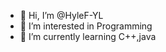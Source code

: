 - 👋 Hi, I’m @HyleF-YL
- 👀 I’m interested in Programming
- 🌱 I’m currently learning C++,java


<!---
HyleF-YL/HyleF-YL is a ✨ special ✨ repository because its `README.md` (this file) appears on your GitHub profile.
You can click the Preview link to take a look at your changes.
--->
